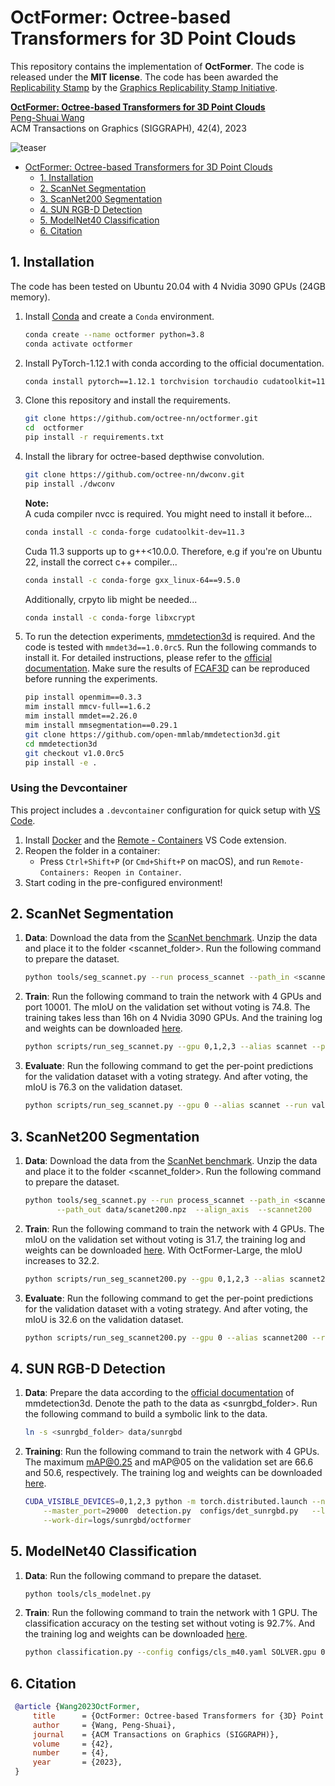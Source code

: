 # OctFormer: Octree-based Transformers for 3D Point Clouds

This repository contains the implementation of **OctFormer**. The code is
released under the **MIT license**. The code has been awarded the [Replicability Stamp](http://www.replicabilitystamp.org#https-github-com-octree-nn-octformer) by the [Graphics Replicability Stamp Initiative](https://www.replicabilitystamp.org/).


**[OctFormer: Octree-based Transformers for 3D Point Clouds](https://wang-ps.github.io/octformer.html)**<br/>
[Peng-Shuai Wang](https://wang-ps.github.io/)<br/>
ACM Transactions on Graphics (SIGGRAPH), 42(4), 2023

![teaser](teaser.png)


- [OctFormer: Octree-based Transformers for 3D Point Clouds](#octformer-octree-based-transformers-for-3d-point-clouds)
  - [1. Installation](#1-installation)
  - [2. ScanNet Segmentation](#2-scannet-segmentation)
  - [3. ScanNet200 Segmentation](#3-scannet200-segmentation)
  - [4. SUN RGB-D Detection](#4-sun-rgb-d-detection)
  - [5. ModelNet40 Classification](#5-modelnet40-classification)
  - [6. Citation](#6-citation)


## 1. Installation

The code has been tested on Ubuntu 20.04 with 4 Nvidia 3090 GPUs (24GB memory).


1. Install [Conda](https://www.anaconda.com/) and create a `Conda` environment.

    ```bash
    conda create --name octformer python=3.8
    conda activate octformer
    ```

2. Install PyTorch-1.12.1 with conda according to the official documentation.

    ```bash
    conda install pytorch==1.12.1 torchvision torchaudio cudatoolkit=11.3 -c pytorch
    ```

3. Clone this repository and install the requirements.

    ```bash
    git clone https://github.com/octree-nn/octformer.git
    cd  octformer
    pip install -r requirements.txt
    ```

4. Install the library for octree-based depthwise convolution.
    ```bash
    git clone https://github.com/octree-nn/dwconv.git
    pip install ./dwconv
    ```

    **Note:**\
    A cuda compiler nvcc is required. You might need to install it before...
    ```bash
    conda install -c conda-forge cudatoolkit-dev=11.3
    ```

    Cuda 11.3 supports up to g++<10.0.0. Therefore, e.g if you're on Ubuntu 22, install the correct c++ compiler...
    ```bash
    conda install -c conda-forge gxx_linux-64==9.5.0
    ```

    Additionally, crpyto lib might be needed...
    ```bash
    conda install -c conda-forge libxcrypt
    ```

5. To run the detection experiments,
   [mmdetection3d](https://github.com/open-mmlab/mmdetection3d) is required.
   And the code is tested with `mmdet3d==1.0.0rc5`. Run the following commands
   to install it. For detailed instructions, please refer to the
   [official documentation](https://mmdetection3d.readthedocs.io/en/latest/get_started.html#installation).
   Make sure the results of
   [FCAF3D](https://github.com/open-mmlab/mmdetection3d/blob/main/configs/fcaf3d/README.md)
   can be reproduced before running the experiments.

    ```bash
    pip install openmim==0.3.3
    mim install mmcv-full==1.6.2
    mim install mmdet==2.26.0
    mim install mmsegmentation==0.29.1
    git clone https://github.com/open-mmlab/mmdetection3d.git
    cd mmdetection3d
    git checkout v1.0.0rc5
    pip install -e .
    ```

### Using the Devcontainer
This project includes a `.devcontainer` configuration for quick setup with [VS Code](https://code.visualstudio.com/).
1. Install [Docker](https://www.docker.com/) and the [Remote - Containers](https://marketplace.visualstudio.com/items?itemName=ms-vscode-remote.remote-containers) VS Code extension.
2. Reopen the folder in a container:
    - Press `Ctrl+Shift+P` (or `Cmd+Shift+P` on macOS), and run `Remote-Containers: Reopen in Container`.
3. Start coding in the pre-configured environment!

## 2. ScanNet Segmentation

1. **Data**: Download the data from the
   [ScanNet benchmark](https://kaldir.vc.in.tum.de/scannet_benchmark/).
   Unzip the data and place it to the folder <scannet_folder>. Run the following
   command to prepare the dataset.

    ```bash
    python tools/seg_scannet.py --run process_scannet --path_in <scannet_folder>
    ```

2. **Train**: Run the following command to train the network with 4 GPUs and
   port 10001. The mIoU on the validation set without voting is 74.8. The
   training takes less than 16h on 4 Nvidia 3090 GPUs. And the training log and
   weights can be downloaded
   [here](https://1drv.ms/u/c/be1d39f48ac43e0a/EQo-xIr0OR0ggL6aAAAAAAAB92-O6xWX3DlAb8yxaZOyeA).

    ```bash
    python scripts/run_seg_scannet.py --gpu 0,1,2,3 --alias scannet --port 10001
    ```

3. **Evaluate**: Run the following command to get the per-point predictions for
   the validation dataset with a voting strategy. And after voting, the mIoU is
   76.3 on the validation dataset.

    ```bash
    python scripts/run_seg_scannet.py --gpu 0 --alias scannet --run validate
    ```


## 3. ScanNet200 Segmentation


1. **Data**: Download the data from the
   [ScanNet benchmark](https://kaldir.vc.in.tum.de/scannet_benchmark/).
   Unzip the data and place it to the folder <scannet_folder>. Run the following
   command to prepare the dataset.

    ```bash
    python tools/seg_scannet.py --run process_scannet --path_in <scannet_folder>  \
           --path_out data/scanet200.npz  --align_axis  --scannet200
    ```

2. **Train**: Run the following command to train the network with 4 GPUs. The
    mIoU on the validation set without voting is 31.7, the training log and
   weights can be downloaded
   [here](https://1drv.ms/u/c/be1d39f48ac43e0a/EQo-xIr0OR0ggL6cAAAAAAAB7KLyYJOcTe5VMIOi4npxSw).
   With OctFormer-Large, the mIoU increases to 32.2.

    ```bash
    python scripts/run_seg_scannet200.py --gpu 0,1,2,3 --alias scannet200
    ```

3. **Evaluate**: Run the following command to get the per-point predictions for
   the validation dataset with a voting strategy. And after voting, the mIoU is
   32.6 on the validation dataset.

    ```bash
    python scripts/run_seg_scannet200.py --gpu 0 --alias scannet200 --run validate
    ```


## 4. SUN RGB-D Detection

1. **Data**: Prepare the data according to the
   [official documentation](https://mmdetection3d.readthedocs.io/en/latest/advanced_guides/datasets/sunrgbd.html)
   of mmdetection3d. Denote the path to the data as <sunrgbd_folder>. Run the
   following command to build a symbolic link to the data.

    ```bash
    ln -s <sunrgbd_folder> data/sunrgbd
    ```

2. **Training**: Run the following command to train the network with 4 GPUs. The
    maximum mAP@0.25 and mAP@05 on the validation set are 66.6 and 50.6,
    respectively. The training log and weights can be downloaded
    [here](https://1drv.ms/u/c/be1d39f48ac43e0a/EQo-xIr0OR0ggL6eAAAAAAABxlX2sxwFvRtOMcedtyHpQQ).

    ```bash
    CUDA_VISIBLE_DEVICES=0,1,2,3 python -m torch.distributed.launch --nproc_per_node=4  \
        --master_port=29000  detection.py  configs/det_sunrgbd.py   --launcher=pytorch  \
        --work-dir=logs/sunrgbd/octformer
    ```

## 5. ModelNet40 Classification

1. **Data**: Run the following command to prepare the dataset.

    ```bash
    python tools/cls_modelnet.py
    ```

2. **Train**: Run the following command to train the network with 1 GPU. The
   classification accuracy on the testing set without voting is 92.7%. And the
   training log and weights can be downloaded
   [here](https://1drv.ms/u/c/be1d39f48ac43e0a/EQo-xIr0OR0ggL6bAAAAAAAB64TALmaOG3fo76lTbU_XEA).
    ```bash
    python classification.py --config configs/cls_m40.yaml SOLVER.gpu 0,
    ```

## 6. Citation

   ```bibtex
    @article {Wang2023OctFormer,
        title      = {OctFormer: Octree-based Transformers for {3D} Point Clouds},
        author     = {Wang, Peng-Shuai},
        journal    = {ACM Transactions on Graphics (SIGGRAPH)},
        volume     = {42},
        number     = {4},
        year       = {2023},
    }
   ```
